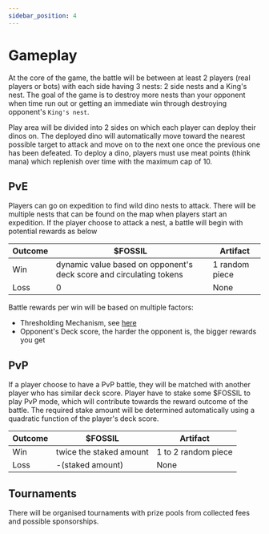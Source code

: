 ```yaml
---
sidebar_position: 4
---
```


# Gameplay

At the core of the game, the battle will be between at least 2 players (real players or bots) with each side having 3 nests: 2 side nests and a King's nest.
The goal of the game is to destroy more nests than your opponent when time run out or getting an immediate win through destroying opponent's `King's nest`.

Play area will be divided into 2 sides on which each player can deploy their dinos on.
The deployed dino will automatically move toward the nearest possible target to attack and move on to the next one once the previous one has been defeated.
To deploy a dino, players must use meat points (think mana) which replenish over time with the maximum cap of 10.

## PvE

Players can go on expedition to find wild dino nests to attack.
There will be multiple nests that can be found on the map when players start an expedition.
If the player choose to attack a nest, a battle will begin with potential rewards as below

| Outcome | $FOSSIL                                                             | Artifact       |
| ------- | ------------------------------------------------------------------- | -------------- |
| Win     | dynamic value based on opponent's deck score and circulating tokens | 1 random piece |
| Loss    | 0                                                                   | None           |

Battle rewards per win will be based on multiple factors:
- Thresholding Mechanism, see [here](./allocations_p2e#thresholding-mechanism)
- Opponent's Deck score, the harder the opponent is, the bigger rewards you get

## PvP

If a player choose to have a PvP battle, they will be matched with another player who has similar deck score.
Player have to stake some $FOSSIL to play PvP mode, which will contribute towards the reward outcome of the battle.
The required stake amount will be determined automatically using a quadratic function of the player's deck score.

| Outcome | $FOSSIL                 | Artifact            |
| ------- | ----------------------- | ------------------- |
| Win     | twice the staked amount | 1 to 2 random piece |
| Loss    | -(staked amount)        | None                |

## Tournaments

There will be organised tournaments with prize pools from collected fees and possible sponsorships.

